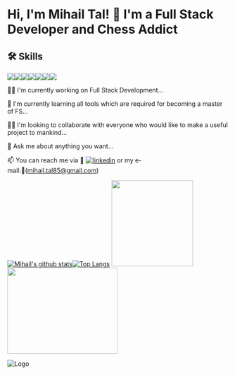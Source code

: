 
# Hi, I'm Mihail Tal! 👋 I'm a Full Stack Developer and Chess Addict






## 🛠 Skills

<img src="https://img.shields.io/badge/Python-FFD43B?style=for-the-badge&logo=python&logoColor=blue" /><img src="https://img.shields.io/badge/JavaScript-323330?style=for-the-badge&logo=javascript&logoColor=F7DF1E" /><img src="https://img.shields.io/badge/HTML5-E34F26?style=for-the-badge&logo=html5&logoColor=white" /><img src="https://img.shields.io/badge/CSS3-1572B6?style=for-the-badge&logo=css3&logoColor=white" /><img src="https://img.shields.io/badge/SQLite-07405E?style=for-the-badge&logo=sqlite&logoColor=white" /><img src="https://img.shields.io/badge/Linux-FCC624?style=for-the-badge&logo=linux&logoColor=black" /><img src="https://img.shields.io/badge/Jira-0052CC?style=for-the-badge&logo=Jira&logoColor=white" />















👩‍💻  I'm currently working on Full Stack Development...

🧠 I'm currently learning all tools which are required for becoming a master of FS...

👯‍♀️ I'm looking to collaborate with everyone who would like to make a useful project to mankind... 

🤔 Ask me about anything you want...

📫 You can reach me via 🔗 [![linkedin](https://img.shields.io/badge/linkedin-0A66C2?style=for-the-badge&logo=linkedin&logoColor=white)](https://www.linkedin.com/in/talha-toparl%C4%B1-49055372/) or my e-mail:🔗(mihail.tal85@gmail.com)

[![Mihail's github stats](https://github-readme-stats.vercel.app/api?username=Tal58)](https://github.com/Tal58/github-readme-stats)[![Top Langs](https://github-readme-stats.vercel.app/api/top-langs/?username=Tal58)](https://github.com/Tal58/github-readme-stats)
<img src="https://phoneky.co.uk/thumbs/screensavers/down/games/pacman_1u2pcy2y.gif" width="185" height="195" /><img src="https://c.tenor.com/WkvX9dBN0G0AAAAd/be%C5%9Fikta%C5%9F-flag.gif" width="250" height="195" />






![Logo](https://bigthink.com/wp-content/uploads/2022/01/AdobeStock_236786791.jpeg?lb=1536,864)


